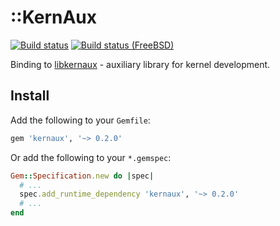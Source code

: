 ::KernAux
=========

[![Build status](https://github.com/tailix/libkernaux/actions/workflows/ruby.yml/badge.svg)](https://github.com/tailix/libkernaux/actions/workflows/ruby.yml)
[![Build status (FreeBSD)](https://api.cirrus-ci.com/github/tailix/libkernaux.svg?task=Ruby%20(FreeBSD))](https://cirrus-ci.com/github/tailix/libkernaux)

Binding to [libkernaux](https://github.com/tailix/libkernaux) - auxiliary
library for kernel development.



Install
-------

Add the following to your `Gemfile`:

```ruby
gem 'kernaux', '~> 0.2.0'
```

Or add the following to your `*.gemspec`:

```ruby
Gem::Specification.new do |spec|
  # ...
  spec.add_runtime_dependency 'kernaux', '~> 0.2.0'
  # ...
end
```
